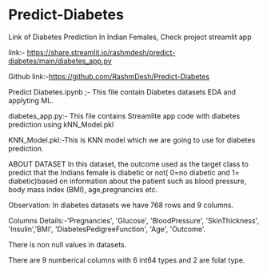 # Predict-Diabetes

Link of Diabetes Prediction In Indian Females, Check project streamlit app

link:- https://share.streamlit.io/rashmdesh/predict-diabetes/main/diabetes_app.py 

Github link:-https://github.com/RashmDesh/Predict-Diabetes

Predict Diabetes.ipynb ;- This file contain Diabetes datasets EDA and applyting ML.

diabetes_app.py:- This file contains Streamlite app code with diabetes prediction using kNN_Model.pkl

KNN_Model.pkl:-This is KNN  model which we are going to use for diabetes prediction.

ABOUT DATASET
In this dataset, the outcome used as the target class to predict that the Indians female is diabetic or not( 0=no diabetic and 1= diabetic)based on information about the patient such as blood pressure, body mass index (BMI), age,pregnancies etc.

Observation:
In diabetes datasets we have 768 rows and 9 columns.

Columns Details:-'Pregnancies', 'Glucose', 'BloodPressure', 'SkinThickness', 'Insulin','BMI', 'DiabetesPedigreeFunction', 'Age', 'Outcome'.

There is non null values in datasets.

There are 9 numberical columns with 6 int64 types and 2 are folat type.

